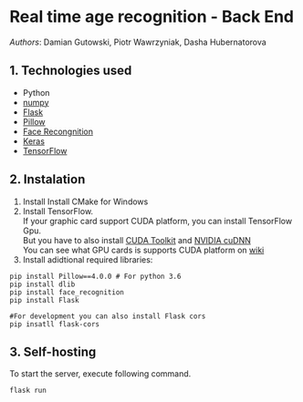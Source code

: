 # Real time age recognition - Back End

*Authors*: Damian Gutowski, Piotr Wawrzyniak, Dasha Hubernatorova

## 1. Technologies used
 - Python
 - [numpy](http://www.numpy.org/)
 - [Flask](http://flask.pocoo.org/)
 - [Pillow](https://github.com/python-pillow/Pillow/)
 - [Face Recongnition](https://github.com/ageitgey/face_recognition)
 - [Keras](https://keras.io/)
  - [TensorFlow](https://www.tensorflow.org/)
 
 ## 2. Instalation
 
1. Install Install CMake for Windows
2. Install TensorFlow.  
If your graphic card support CUDA platform, you can install TensorFlow Gpu.  
But you have to also install [CUDA Toolkit](https://developer.nvidia.com/cuda-toolkit) and [NVIDIA cuDNN](https://developer.nvidia.com/cudnn)  
You can see what GPU cards is supports CUDA platform on [wiki](https://en.wikipedia.org/wiki/CUDA) 
4. Install adidtional required libraries:

```
pip install Pillow==4.0.0 # For python 3.6
pip install dlib
pip install face_recognition
pip install Flask

#For development you can also install Flask cors
pip insatll flask-cors
 ```
 
## 3. Self-hosting
To start the server, execute following command.

```
flask run
```
